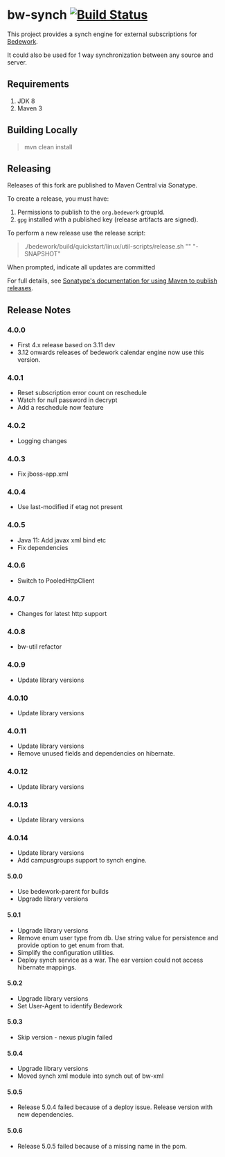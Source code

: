 # bw-synch [![Build Status](https://travis-ci.org/Bedework/bw-synch.svg)](https://travis-ci.org/Bedework/bw-synch)

This project provides a synch engine for external subscriptions for
[Bedework](https://www.apereo.org/projects/bedework).

It could also be used for 1 way synchronization between any source and server. 

## Requirements

1. JDK 8
2. Maven 3

## Building Locally

> mvn clean install

## Releasing

Releases of this fork are published to Maven Central via Sonatype.

To create a release, you must have:

1. Permissions to publish to the `org.bedework` groupId.
2. `gpg` installed with a published key (release artifacts are signed).

To perform a new release use the release script:

> ./bedework/build/quickstart/linux/util-scripts/release.sh <module-name> "<release-version>" "<new-version>-SNAPSHOT"

When prompted, indicate all updates are committed

For full details, see [Sonatype's documentation for using Maven to publish releases](http://central.sonatype.org/pages/apache-maven.html).

## Release Notes
### 4.0.0
* First 4.x release based on 3.11 dev 
* 3.12 onwards releases of bedework calendar engine now use this version.

### 4.0.1
* Reset subscription error count on reschedule
* Watch for null password in decrypt
* Add a reschedule now feature

### 4.0.2
* Logging changes

### 4.0.3
* Fix jboss-app.xml

### 4.0.4
* Use last-modified if etag not present

### 4.0.5
* Java 11: Add javax xml bind etc
* Fix dependencies

### 4.0.6
* Switch to PooledHttpClient

### 4.0.7
* Changes for latest http support

### 4.0.8
* bw-util refactor

### 4.0.9
* Update library versions

### 4.0.10
* Update library versions

### 4.0.11
* Update library versions
* Remove unused fields and dependencies on hibernate.

### 4.0.12
* Update library versions

### 4.0.13
* Update library versions

### 4.0.14
* Update library versions
* Add campusgroups support to synch engine.

#### 5.0.0
* Use bedework-parent for builds
*  Upgrade library versions

#### 5.0.1
*  Upgrade library versions
* Remove enum user type from db. Use string value for persistence and provide option to get enum from that.
* Simplify the configuration utilities.
* Deploy synch service as a war. The ear version could not access hibernate mappings.

#### 5.0.2
*  Upgrade library versions
* Set User-Agent to identify Bedework

#### 5.0.3
*  Skip version - nexus plugin failed

#### 5.0.4
*  Upgrade library versions
* Moved synch xml module into synch out of bw-xml

#### 5.0.5
* Release 5.0.4 failed because of a deploy issue. Release version with new dependencies.

#### 5.0.6
* Release 5.0.5 failed because of a missing name in the pom.
   